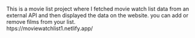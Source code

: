 This is a movie list project where I fetched movie watch list data from an external API and then displayed the data on the website. you can add or remove films from your list.                                                 
  htps://moviewatchlist1.netlify.app/      
 
